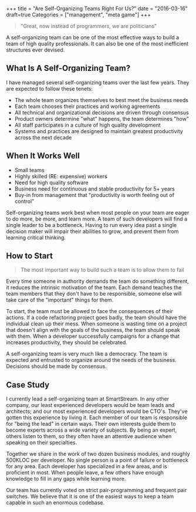 +++
title = "Are Self-Organizing Teams Right For Us?"
date = "2016-03-16"
draft=true
Categories = ["management", "meta game"]
+++

> "Great, now instead of programmers, we are politicians"

A self-organizing team can be one of the most effective ways to build a team of
high quality professionals. It can also be one of the most inefficient
structures ever devised.

## What Is A Self-Organizing Team?

I have managed several self-organizing teams over the last few years. They are
expected to follow these tenets:

+ The whole team organizes themselves to best meet the business needs
+ Each team chooses their practices and working agreements
+ All technical and organizational decisions are driven through consensus
+ Product owners determine "what" happens, the team determines "how"
+ All staff participates in a culture of high quality development
+ Systems and practices are designed to maintain greatest productivity across
  the next decade

## When It Works Well

+ Small teams
+ Highly skilled (RE: expensive) workers
+ Need for high quality software
+ Business need for continuous and stable productivity for 5+ years
+ Buy-in from management that "productivity is worth feeling out of control"

Self-organizing teams work best when most people on your team are eager to do
more, be more, and learn more. A team of such developers will find a single
leader to be a bottleneck. Having to run every idea past a single decision maker
will impair their abilities to grow, and prevent them from learning critical
thinking.

## How to Start

> The most important way to build such a team is to allow them to fail

Every time someone in authority demands the team do something different, it
reduces the intrinsic motivation of the team. Each demand teaches the team
members that they don't have to be responsible, someone else will take care of
the "important" things for them.

To start, the team must be allowed to face the consequences of their actions. If
a code refactoring project goes badly, the team should have the individual clean
up their mess. When someone is wasting time on a project that doesn't align with
the goals of the business, the team should speak with them. When a developer
successfully campaigns for a change that increases productivity, they should be
celebrated.

A self-organizing team is very much like a democracy. The team is expected and
entrusted to organize around the needs of the business. Decisions should be made
by consensus.

## Case Study

I currently lead a self-organizing team at SmartStream. In any other company,
our least experienced developers would be team leads and architects; and our
most experienced developers would be CTO's. They've gotten this experience by
living it. Each member of our team is responsible for "being the lead" in
certain ways. Their own interests guide them to become experts across a wide
variety of subjects. By being an expert, others listen to them, so they often
have an attentive audience when speaking on their specialties.

Together we share in the work of two dozen business modules, and roughly 500KLOC
per developer. No single person is a point of failure or bottleneck for any
area. Each developer has specialized in a few areas, and is proficient in most.
When people leave, a few others have enough knowledge to fill in any gaps while
learning more.

Our team has currently voted on strict pair-programming and frequent pair
switches. We believe that it is one of the easiest ways to keep a team capable
in such an enormous codebase.
